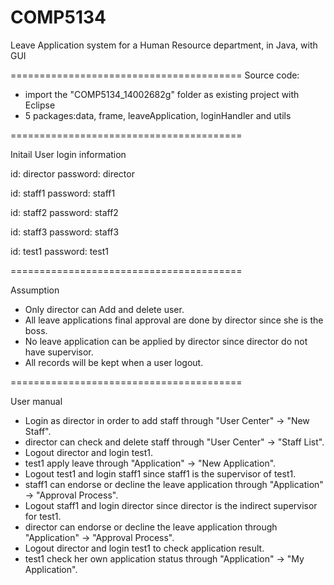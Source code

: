 # COMP5134
Leave Application system for a Human Resource department, in Java, with GUI

========================================
Source code:

- import the "COMP5134_14002682g" folder as existing project with Eclipse
- 5 packages:data, frame, leaveApplication, loginHandler and utils

========================================

Initail User login information

id: director
password: director

id: staff1
password: staff1

id: staff2
password: staff2

id: staff3
password: staff3

id: test1
password: test1

========================================

Assumption

- Only director can Add and delete user.
- All leave applications final approval are done by director since she is the boss.
- No leave application can be applied by director since director do not have supervisor.
- All records will be kept when a user logout.

========================================

User manual

- Login as director in order to add staff through "User Center" -> "New Staff".
- director can check and delete staff through "User Center" -> "Staff List".
- Logout director and login test1.
- test1 apply leave through "Application" -> "New Application".
- Logout test1 and login staff1 since staff1 is the supervisor of test1.
- staff1 can endorse or decline the leave application through "Application" -> "Approval Process".
- Logout staff1 and login director since director is the indirect supervisor for test1.
- director can endorse or decline the leave application through "Application" -> "Approval Process".
- Logout director and login test1 to check application result.
- test1 check her own application status through "Application" ->  "My Application".

